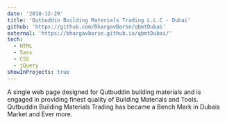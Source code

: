 ```yaml
---
date: '2018-12-29'
title: 'Qutbuddin Building Materials Trading L.L.C - Dubai'
github: 'https://github.com/BhargavBorse/qbmtDubai'
external: 'https://bhargavborse.github.io/qbmtDubai/'
tech:
  - HTML
  - Sass
  - CSS
  - jQuery
showInProjects: true
---
```


A single web page designed for Qutbuddin building materials and is engaged in providing finest quality of Building Materials and Tools. Qutbuddin Building Materials Trading has became a Bench Mark in Dubais Market and Ever more. 
